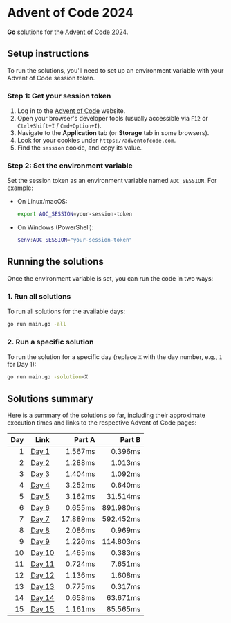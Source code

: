 # Advent of Code 2024

**Go** solutions for the [Advent of Code 2024](https://adventofcode.com/2024).

## Setup instructions

To run the solutions, you'll need to set up an environment variable with your Advent of Code session token.

### Step 1: Get your session token
1. Log in to the [Advent of Code](https://adventofcode.com) website.
2. Open your browser's developer tools (usually accessible via `F12` or `Ctrl+Shift+I` / `Cmd+Option+I`).
3. Navigate to the **Application** tab (or **Storage** tab in some browsers).
4. Look for your cookies under `https://adventofcode.com`.
5. Find the `session` cookie, and copy its value.

### Step 2: Set the environment variable
Set the session token as an environment variable named `AOC_SESSION`. For example:
- On Linux/macOS:
  ```bash
  export AOC_SESSION=your-session-token
  ```
- On Windows (PowerShell):
  ```powershell
  $env:AOC_SESSION="your-session-token"
  ```

## Running the solutions

Once the environment variable is set, you can run the code in two ways:

### 1. Run all solutions
To run all solutions for the available days:
```bash
go run main.go -all
```

### 2. Run a specific solution
To run the solution for a specific day (replace `X` with the day number, e.g., `1` for Day 1):
```bash
go run main.go -solution=X
```

## Solutions summary

Here is a summary of the solutions so far, including their approximate execution times and links to the respective Advent of Code pages:

| Day | Link                                           | Part A   | Part B    |
|----:|------------------------------------------------|---------:|----------:|
| 1   | [Day 1](https://adventofcode.com/2024/day/1)   | 1.567ms  | 0.396ms   |
| 2   | [Day 2](https://adventofcode.com/2024/day/2)   | 1.288ms  | 1.013ms   |
| 3   | [Day 3](https://adventofcode.com/2024/day/3)   | 1.404ms  | 1.092ms   |
| 4   | [Day 4](https://adventofcode.com/2024/day/4)   | 3.252ms  | 0.640ms   |
| 5   | [Day 5](https://adventofcode.com/2024/day/5)   | 3.162ms  | 31.514ms  |
| 6   | [Day 6](https://adventofcode.com/2024/day/6)   | 0.655ms  | 891.980ms |
| 7   | [Day 7](https://adventofcode.com/2024/day/7)   | 17.889ms | 592.452ms |
| 8   | [Day 8](https://adventofcode.com/2024/day/8)   | 2.086ms  | 0.969ms   |
| 9   | [Day 9](https://adventofcode.com/2024/day/9)   | 1.226ms  | 114.803ms |
| 10  | [Day 10](https://adventofcode.com/2024/day/10) | 1.465ms  | 0.383ms   |
| 11  | [Day 11](https://adventofcode.com/2024/day/11) | 0.724ms  | 7.651ms   |
| 12  | [Day 12](https://adventofcode.com/2024/day/12) | 1.136ms  | 1.608ms   |
| 13  | [Day 13](https://adventofcode.com/2024/day/13) | 0.775ms  | 0.317ms   |
| 14  | [Day 14](https://adventofcode.com/2024/day/14) | 0.658ms  | 63.671ms  |
| 15  | [Day 15](https://adventofcode.com/2024/day/15) | 1.161ms  | 85.565ms  |
